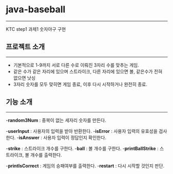 # java-baseball
---
KTC step1 과제1 숫자야구 구현

## 프로젝트 소개
---
- 기본적으로 1-9까지 서로 다른 수로 이뤄진 3자리 수를 맞추는 게임.
- 같은 수가 같은 자리에 있으며 스트라이크, 다른 자리에 있으면 볼, 같은수가 전혀 없으면 낫싱
- 3자리 숫자를 모두 맞히면 게임 종료, 이후 다시 시작하거나 완전히 종료.
  
## 기능 소개
---
-**random3Num** : 중복이 없는 세자리 숫자를 만든다.

-**userInput** : 사용자의 입력을 받아 반환한다.
-**isError** : 사용자 입력의 유효성을 검사한다.
-**isAnswer** : 사용자 입력이 정답인지 확인한다.

-**strike** : 스트라이크 개수를 구한다.
-**ball** : 볼 개수를 구한다.
-**printBallStrike** : 스트라이크, 볼 개수를 출력한다.

-**printIsCorrect** : 게임의 승패여부를 출력한다.
-**restart** : 다시 시작할 것인지 판단.

